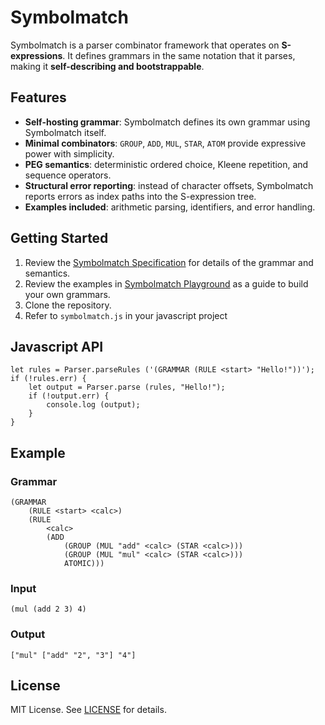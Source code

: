 # Symbolmatch

Symbolmatch is a parser combinator framework that operates on **S-expressions**. It defines grammars in the same notation that it parses, making it **self-describing and bootstrappable**.  

## Features

- **Self-hosting grammar**: Symbolmatch defines its own grammar using Symbolmatch itself.  
- **Minimal combinators**: `GROUP`, `ADD`, `MUL`, `STAR`, `ATOM` provide expressive power with simplicity.  
- **PEG semantics**: deterministic ordered choice, Kleene repetition, and sequence operators.  
- **Structural error reporting**: instead of character offsets, Symbolmatch reports errors as index paths into the S-expression tree.  
- **Examples included**: arithmetic parsing, identifiers, and error handling.

## Getting Started

1. Review the [Symbolmatch Specification](https://tearflake.github.io/symbolmatch/docs/symbolmatch) for details of the grammar and semantics.  
2. Review the examples in [Symbolmatch Playground](https://tearflake.github.io/symbolmatch/playground/) as a guide to build your own grammars.  
3. Clone the repository.  
4. Refer to `symbolmatch.js` in your javascript project  

## Javascript API  

```
let rules = Parser.parseRules ('(GRAMMAR (RULE <start> "Hello!"))');
if (!rules.err) {
    let output = Parser.parse (rules, "Hello!");
    if (!output.err) {
        console.log (output);
    }
}
```

## Example

### Grammar

```
(GRAMMAR
    (RULE <start> <calc>)    
    (RULE
        <calc>
        (ADD
            (GROUP (MUL "add" <calc> (STAR <calc>)))
            (GROUP (MUL "mul" <calc> (STAR <calc>)))
            ATOMIC)))
```

### Input

```
(mul (add 2 3) 4)
```

### Output

```
["mul" ["add" "2", "3"] "4"]
```

## License

MIT License. See [LICENSE](LICENSE) for details.

